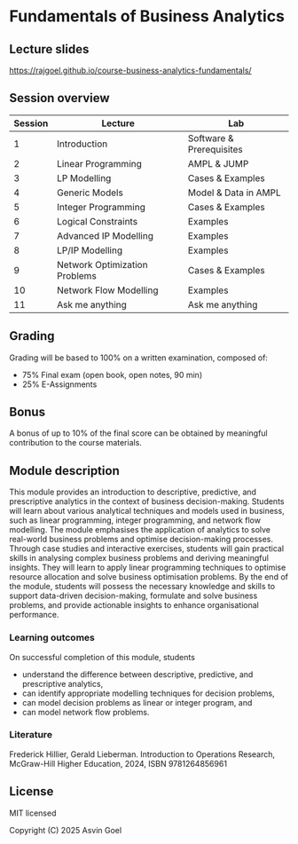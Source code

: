 # Fundamentals of Business Analytics

## Lecture slides

https://rajgoel.github.io/course-business-analytics-fundamentals/

## Session overview

| Session | Lecture                       | Lab                      |
|---------|-------------------------------|--------------------------|
|    1    | Introduction                  | Software & Prerequisites |
|    2    | Linear Programming            | AMPL & JUMP              |
|    3    | LP Modelling                  | Cases & Examples         |
|    4    | Generic Models                | Model & Data in AMPL     |
|    5    | Integer Programming           | Cases & Examples         |
|    6    | Logical Constraints           | Examples                 |
|    7    | Advanced IP Modelling         | Examples                 |
|    8    | LP/IP Modelling               | Examples                 |
|    9    | Network Optimization Problems | Cases & Examples         |
|   10    | Network Flow Modelling        | Examples                 |
|   11    | Ask me anything               | Ask me anything          |

## Grading

Grading will be based to 100% on a written examination, composed of:

- 75% Final exam (open book, open notes, 90 min)
- 25% E-Assignments

## Bonus

A bonus of up to 10% of the final score can be obtained by meaningful contribution to the course materials. 

## Module description

This module provides an introduction to descriptive, predictive, and prescriptive analytics in the context of business decision-making. Students will learn about various analytical techniques and models used in business, such as linear programming, integer programming, and network flow modelling. The module emphasises the application of analytics to solve real-world business problems and optimise decision-making processes. Through case studies and interactive exercises, students will gain practical skills in analysing complex business problems and deriving meaningful insights. They will learn to apply linear programming techniques to optimise resource allocation and solve business optimisation problems. By the end of the module, students will possess the necessary knowledge and skills to support data-driven decision-making, formulate and solve business problems, and provide actionable insights to enhance organisational performance.

### Learning outcomes

On successful completion of this module, students

- understand the difference between descriptive, predictive, and prescriptive analytics,
- can identify appropriate modelling techniques for decision problems,
- can model decision problems as linear or integer program, and
- can model network flow problems.

### Literature

Frederick Hillier, Gerald Lieberman. Introduction to Operations Research, McGraw-Hill Higher Education, 2024, ISBN 9781264856961

## License

MIT licensed

Copyright (C) 2025 Asvin Goel
